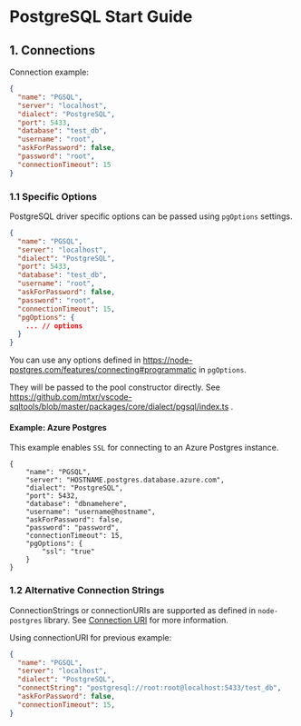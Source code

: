 
# PostgreSQL Start Guide

## 1. Connections

Connection example:
```json
{
  "name": "PGSQL",
  "server": "localhost",
  "dialect": "PostgreSQL",
  "port": 5433,
  "database": "test_db",
  "username": "root",
  "askForPassword": false,
  "password": "root",
  "connectionTimeout": 15
}
```

### 1.1 Specific Options

PostgreSQL driver specific options can be passed using `pgOptions` settings.

```json
{
  "name": "PGSQL",
  "server": "localhost",
  "dialect": "PostgreSQL",
  "port": 5433,
  "database": "test_db",
  "username": "root",
  "askForPassword": false,
  "password": "root",
  "connectionTimeout": 15,
  "pgOptions": {
    ... // options
  }
}
```
You can use any options defined in https://node-postgres.com/features/connecting#programmatic in `pgOptions`.

They will be passed to the pool constructor directly. See https://github.com/mtxr/vscode-sqltools/blob/master/packages/core/dialect/pgsql/index.ts .

#### Example: Azure Postgres

This example enables `SSL` for connecting to an Azure Postgres instance.

```
{
    "name": "PGSQL",
    "server": "HOSTNAME.postgres.database.azure.com",
    "dialect": "PostgreSQL",
    "port": 5432,
    "database": "dbnamehere",
    "username": "username@hostname",
    "askForPassword": false,
    "password": "password",
    "connectionTimeout": 15,
    "pgOptions": {
        "ssl": "true"
    }
}
```


### 1.2 Alternative Connection Strings

ConnectionStrings or connectionURIs are supported as defined in `node-postgres` library. See [Connection URI](https://node-postgres.com/features/connecting#connection-uri) for more information.

Using connectionURI for previous example:

```json
{
  "name": "PGSQL",
  "server": "localhost",
  "dialect": "PostgreSQL",
  "connectString": "postgresql://root:root@localhost:5433/test_db",
  "askForPassword": false,
  "connectionTimeout": 15,
}
```
